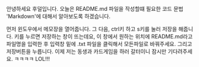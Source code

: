 안녕하세요 후덜입니다.
오늘은 README.md 파일을 작성할떄 필요한 코드 문법 'Markdown'에 대해서 알아보도록 하겠습니다.

먼저 윈도우에서 메모장을 열어줍니다. 그 다음, ctrl키 하고 s키를 눌러 저장을 해줍니다. 키를 누르면 저장하는 창이 뜨는데요, 이 창에서 원하는 위치에 README.md라고 파일명을 입력한 후 입력창 밑에 .txt 파일을 클릭해서 모든파일로 바꿔주세요. 그리고 저장버튼을 누릅니다.
이제 저는 동생과 카드게임을 하러 갈터이니 잠시만 기다려주세요. ㅋㅋㅋㅋ LOL!!!